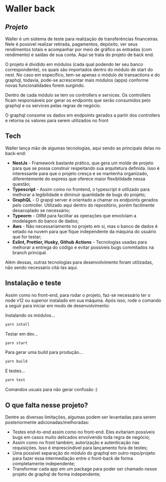 # Waller back
## _Projeto_

Waller é um sistema de teste para realização de transferências financeiras. Nele é possível realizar retirada, pagamentos, depósito, ver seus rendimentos totais e acompanhar por meio de gráfico as entradas (com rendimento) e saídas de sua conta. Aqui se trata do projeto de back end.

O projeto é dividido em módulos (cada qual podendo ter seu banco correspondente), os quais são importados dentro do módulo de start do nest. No caso em específico, tem-se apenas o módulo de transactions e do graphql, todavia, pode-se acrescentar mais módulos (apps) conforme novas funcionalidades forem surgindo.

Dentro de cada módulo se tem os controllers e services. Os controllers ficam responsáveis por gerar os endpoints que serão consumidos pelo graphql e os services pelas regras de negócio.

O graphql consome os dados em endpoints gerados a partir dos controllers e retorna os valores para serem utilizados no front


## Tech

Waller lança mão de algumas tecnologias, aqui sendo as principais delas no back-end:

- **NestJs** - Framework bastante prático, que gera um molde de projeto para que se possa construir respeitando sua arquitetura definida. Isso é interessante para que o projeto cresça e se mantenha organizado, diferentemente do express que oferece maior flexibilidade nessa questão;
- **Typescript** - Assim como no frontend, o typescript é utilizado para melhorar a legibilidade e diminuir quantidade de bugs do projeto;
- **GraphQL** - O grapql server é orientado a chamar os endpoints gerados pelo controller. Utilizado aqui dentro do repositório, porém facilmente desacoplado se necessário;
- **Typeorm** - ORM para facilitar as operações que envolviam a modelagem do banco de dados;
- **Aws** - Não necessariamente no projeto em si, mas o banco de dados é setado na nuvem para que fique independente da máquina do usuário que for testar;
-  **Eslint, Prettier, Husky, Github Actions** - Tecnologias usadas para melhorar a entrega do código e evitar possíveis bugs commitados na branch principal. 

Além dessas, outras tecnologias para desenvolvimento foram utilizadas, não sendo necessário citá-las aqui.

## Instalação e teste

Assim como no front-end, para rodar o projeto, faz-se necessário ter o node v12 ou superior instalado em sua máquina. Após isso, rode o comando a seguir para iniciar em modo de desenvolvimento: 

Instalando os módulos...
```sh
yarn intall
```
Testar em dev...
```sh
yarn start
```

Para gerar uma build para produção...

```sh
yarn build
```
E testes...

```sh
yarn test
```

Comandos usuais para não gerar confusão :)

## O que falta nesse projeto?

Dentre as diversas limitações, algumas podem ser levantadas para serem posteriormente adicionadas/melhoradas:
- Testes end-to-end assim como no front-end. Eles evitariam possíveis bugs em casos muito delicados envolvendo toda regra de negócio;
- Assim como no front também, autorização e autenticação nas requisições. Isso é imprescindível para lançamento fora de testes;
- Uma possível separação do módulo do graphql em outro repo/projeto para fazer essa intermediação entre o front-back de forma completamente independente;
- Transformar cada app em um package para poder ser chamado nesse projeto de graphql de forma independente;
